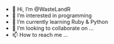 - 👋 Hi, I’m @WasteLandR
- 👀 I’m interested in programming
- 🌱 I’m currently learning Ruby & Python
- 💞️ I’m looking to collaborate on ...
- 📫 How to reach me ...

<!---
Xsnapper/Xsnapper is a ✨ special ✨ repository because its `README.md` (this file) appears on your GitHub profile.
You can click the Preview link to take a look at your changes.
--->
